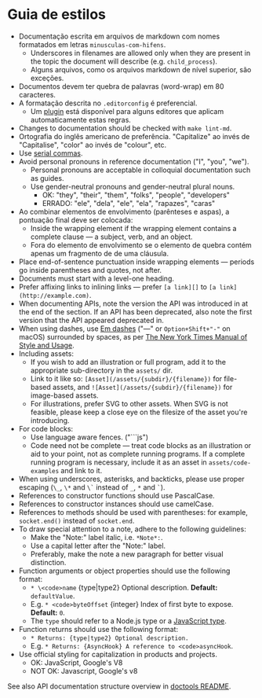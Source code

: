 # Guia de estilos

* Documentação escrita em arquivos de markdown com nomes formatados em letras `minusculas-com-hifens`. 
  * Underscores in filenames are allowed only when they are present in the topic the document will describe (e.g. `child_process`).
  * Alguns arquivos, como os arquivos markdown de nível superior, são exceções.
* Documentos devem ter quebra de palavras (word-wrap) em 80 caracteres.
* A formatação descrita no `.editorconfig` é preferencial. 
  * Um [plugin](http://editorconfig.org/#download) está disponível para alguns editores que aplicam automaticamente estas regras.
* Changes to documentation should be checked with `make lint-md`.
* Ortografia do inglês americano de preferência. "Capitalize" ao invés de "Capitalise", "color" ao invés de "colour", etc.
* Use [serial commas](https://en.wikipedia.org/wiki/Serial_comma).
* Avoid personal pronouns in reference documentation ("I", "you", "we"). 
  * Personal pronouns are acceptable in colloquial documentation such as guides.
  * Use gender-neutral pronouns and gender-neutral plural nouns. 
    * OK: "they", "their", "them", "folks", "people", "developers"
    * ERRADO: "ele", "dela", "ele", "ela", "rapazes", "caras"
* Ao combinar elementos de envolvimento (parênteses e aspas), a pontuação final deve ser colocada: 
  * Inside the wrapping element if the wrapping element contains a complete clause — a subject, verb, and an object.
  * Fora do elemento de envolvimento se o elemento de quebra contém apenas um fragmento de de uma cláusula.
* Place end-of-sentence punctuation inside wrapping elements — periods go inside parentheses and quotes, not after.
* Documents must start with a level-one heading.
* Prefer affixing links to inlining links — prefer `[a link][]` to `[a link](http://example.com)`.
* When documenting APIs, note the version the API was introduced in at the end of the section. If an API has been deprecated, also note the first version that the API appeared deprecated in.
* When using dashes, use [Em dashes](https://en.wikipedia.org/wiki/Dash#Em_dash) ("—" or `Option+Shift+"-"` on macOS) surrounded by spaces, as per [The New York Times Manual of Style and Usage](https://en.wikipedia.org/wiki/The_New_York_Times_Manual_of_Style_and_Usage).
* Including assets: 
  * If you wish to add an illustration or full program, add it to the appropriate sub-directory in the `assets/` dir.
  * Link to it like so: `[Asset](/assets/{subdir}/{filename})` for file-based assets, and `![Asset](/assets/{subdir}/{filename})` for image-based assets.
  * For illustrations, prefer SVG to other assets. When SVG is not feasible, please keep a close eye on the filesize of the asset you're introducing.
* For code blocks: 
  * Use language aware fences. ("```js")
  * Code need not be complete — treat code blocks as an illustration or aid to your point, not as complete running programs. If a complete running program is necessary, include it as an asset in `assets/code-examples` and link to it.
* When using underscores, asterisks, and backticks, please use proper escaping (`\_`, `\*` and `` \` `` instead of `_`, `*` and `` ` ``).
* References to constructor functions should use PascalCase.
* References to constructor instances should use camelCase.
* References to methods should be used with parentheses: for example, `socket.end()` instead of `socket.end`.
* To draw special attention to a note, adhere to the following guidelines: 
  * Make the "Note:" label italic, i.e. `*Note*:`.
  * Use a capital letter after the "Note:" label.
  * Preferably, make the note a new paragraph for better visual distinction.
* Function arguments or object properties should use the following format: 
  * `* \<code>name` {type|type2} Optional description. **Default:** `defaultValue`.</code>
  * E.g. `* <code>byteOffset` {integer} Index of first byte to expose. **Default:** `0`.</code>
  * The `type` should refer to a Node.js type or a [JavaScript type](https://developer.mozilla.org/en-US/docs/Web/JavaScript/Guide/Grammar_and_types#Data_structures_and_types).
* Function returns should use the following format: 
  * `* Returns: {type|type2} Optional description.`
  * E.g. `* Returns: {AsyncHook} A reference to <code>asyncHook`.</code>
* Use official styling for capitalization in products and projects. 
  * OK: JavaScript, Google's V8
  * NOT OK: Javascript, Google's v8

See also API documentation structure overview in [doctools README](../tools/doc/README.md).